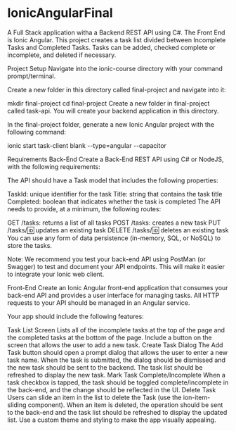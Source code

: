 # IonicAngularFinal
A Full Stack application witha a Backend REST API using C#.  The Front End is Ionic Angular.  This project creates a task list divided between Incomplete Tasks and Completed Tasks.  Tasks can be added, checked complete or incomplete, and deleted if necessary.

Project Setup
Navigate into the ionic-course directory with your command prompt/terminal.

Create a new folder in this directory called final-project and navigate into it:

mkdir final-project
cd final-project
Create a new folder in final-project called task-api. You will create your backend application in this directory.

In the final-project folder, generate a new Ionic Angular project with the following command:

ionic start task-client blank --type=angular --capacitor

Requirements
Back-End
Create a Back-End REST API using C# or NodeJS, with the following requirements:

The API should have a Task model that includes the following properties:

TaskId: unique identifier for the task
Title: string that contains the task title
Completed: boolean that indicates whether the task is completed
The API needs to provide, at a minimum, the following routes:

GET /tasks: returns a list of all tasks
POST /tasks: creates a new task
PUT /tasks/:id: updates an existing task
DELETE /tasks/:id: deletes an existing task
You can use any form of data persistence (in-memory, SQL, or NoSQL) to store the tasks.

Note: We recommend you test your back-end API using PostMan (or Swagger) to test and document your API endpoints. This will make it easier to integrate your Ionic web client.

Front-End
Create an Ionic Angular front-end application that consumes your back-end API and provides a user interface for managing tasks. All HTTP requests to your API should be managed in an Angular service.

Your app should include the following features:

Task List Screen
Lists all of the incomplete tasks at the top of the page and the completed tasks at the bottom of the page.
Include a button on the screen that allows the user to add a new task.
Create Task Dialog
The Add Task button should open a prompt dialog that allows the user to enter a new task name.
When the task is submitted, the dialog should be dismissed and the new task should be sent to the backend.
The task list should be refreshed to display the new task.
Mark Task Complete/Incomplete
When a task checkbox is tapped, the task should be toggled complete/incomplete in the back-end, and the change should be reflected in the UI.
Delete Task
Users can slide an item in the list to delete the Task (use the ion-item-sliding component).
When an item is deleted, the operation should be sent to the back-end and the task list should be refreshed to display the updated list.
Use a custom theme and styling to make the app visually appealing.
